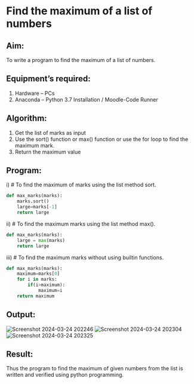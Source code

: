 # Find the maximum of a list of numbers
## Aim:
To write a program to find the maximum of a list of numbers.
## Equipment’s required:
1.	Hardware – PCs
2.	Anaconda – Python 3.7 Installation / Moodle-Code Runner
## Algorithm:
1.	Get the list of marks as input
2.	Use the sort() function or max() function or use the for loop to find the maximum mark.
3.	Return the maximum value
## Program:

i)	# To find the maximum of marks using the list method sort.
```Python
def max_marks(marks):
    marks.sort()
    large=marks[-1]
    return large

```

ii)	# To find the maximum marks using the list method max().
```Python
def max_marks(marks):
    large = max(marks)
    return large

```

iii) # To find the maximum marks without using builtin functions.
```Python
def max_marks(marks):
    maximum=marks[0]
    for i in marks:
        if(i>maximum):
            maximum=i
    return maximum

```



## Output:
![Screenshot 2024-03-24 202246](https://github.com/pavithraselvaraj30/FindMaximum/assets/149366880/26b497ab-c6a6-40c6-833c-d70700c26c4b)
![Screenshot 2024-03-24 202304](https://github.com/pavithraselvaraj30/FindMaximum/assets/149366880/7e63f9af-bcac-47a2-b602-d4b074afa509)
![Screenshot 2024-03-24 202325](https://github.com/pavithraselvaraj30/FindMaximum/assets/149366880/daf4c691-3829-47e2-8495-68059c3ae11b)


## Result:
Thus the program to find the maximum of given numbers from the list is written and verified using python programming.
